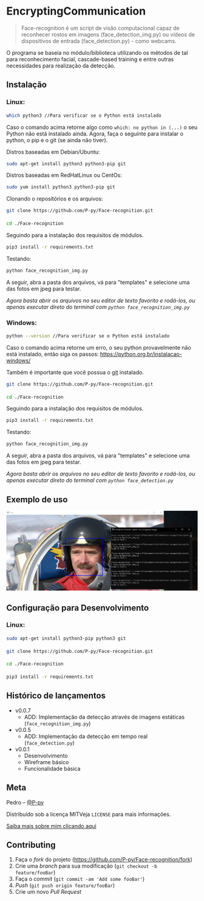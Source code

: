 # EncryptingCommunication
> Face-recognition é um script de visão computacional capaz de reconhecer rostos em imagens (face_detection_img.py) ou vídeos de dispositivos de entrada (face_detection.py) - como webcams.

O programa se baseia no módulo/biblioteca utilizando os métodos de tal para reconhecimento facial, cascade-based training e entre outras necessidades para realização da detecção. 

## Instalação

### Linux:
```sh
which python3 //Para verificar se o Python está instalado
```

Caso o comando acima retorne algo como `which: no python in (...)` o seu Python não está instalado ainda. Agora, faça o seguinte para instalar o python, o pip e o git (se ainda não tiver).

Distros baseadas em Debian/Ubuntu:
```sh
sudo apt-get install python3 python3-pip git
```

Distros baseadas em RedHatLinux ou CentOs:
```sh
sudo yum install python3 python3-pip git
```

Clonando o repositórios e os arquivos:
```sh
git clone https://github.com/P-py/Face-recognition.git

cd ./Face-recognition
```

Seguindo para a instalação dos requisitos de módulos.
```sh
pip3 install -r requirements.txt
```

Testando:
```sh
python face_recognition_img.py
```
A seguir, abra a pasta dos arquivos, vá para "templates" e selecione uma das fotos em jpeg para testar.

*Agora basta abrir os arquivos no seu editor de texto favorito e rodá-los, ou apenas executar direto do terminal com `python face_recognition_img.py`*

### Windows:
```sh
python --version //Para verificar se o Python está instalado
```

Caso o comando acima retorne um erro, o seu python provavelmente não está instalado, então siga os passos: https://python.org.br/instalacao-windows/

Também é importante que você possua o [git](https://git-scm.com/) instalado.

```sh
git clone https://github.com/P-py/Face-recognition.git

cd ./Face-recognition
```

Seguindo para a instalação dos requisitos de módulos.
```sh
pip3 install -r requirements.txt
```

Testando:
```sh
python face_recognition_img.py
```
A seguir, abra a pasta dos arquivos, vá para "templates" e selecione uma das fotos em jpeg para testar.

*Agora basta abrir os arquivos no seu editor de texto favorito e rodá-los, ou apenas executar direto do terminal com `python face_detection.py`*

## Exemplo de uso

![](https://github.com/P-py/Face-recognition/blob/main/header0.PNG?raw=true)

## Configuração para Desenvolvimento

### Linux:
```sh
sudo apt-get install python3-pip python3 git

git clone https://github.com/P-py/Face-recognition.git

cd ./Face-recognition

pip3 install -r requirements.txt
```

## Histórico de lançamentos
* v0.0.7
    * ADD: Implementação da detecção através de imagens estáticas (`face_recognition_img.py`)
* v0.0.5 
    * ADD: Implementação da detecção em tempo real (`face_detection.py`)
* v0.0.1
    * Desenvolvimento
    * Wireframe básico
    * Funcionalidade básica

## Meta

Pedro – [@P-py](https://twitter.com/curliy1)

Distribuído sob a licença MITVeja `LICENSE` para mais informações.

[Saiba mais sobre mim clicando aqui](https://github.com/P-py/P-py)

## Contributing

1. Faça o _fork_ do projeto (https://github.com/P-py/Face-recognition/fork)
2. Crie uma _branch_ para sua modificação (`git checkout -b feature/fooBar`)
3. Faça o _commit_ (`git commit -am 'Add some fooBar'`)
4. _Push_ (`git push origin feature/fooBar`)
5. Crie um novo _Pull Request_
